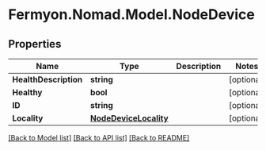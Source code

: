 # Fermyon.Nomad.Model.NodeDevice

## Properties

Name | Type | Description | Notes
------------ | ------------- | ------------- | -------------
**HealthDescription** | **string** |  | [optional] 
**Healthy** | **bool** |  | [optional] 
**ID** | **string** |  | [optional] 
**Locality** | [**NodeDeviceLocality**](NodeDeviceLocality.md) |  | [optional] 

[[Back to Model list]](../README.md#documentation-for-models) [[Back to API list]](../README.md#documentation-for-api-endpoints) [[Back to README]](../README.md)

